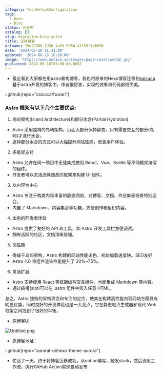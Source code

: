 ```yaml
---
category: TechSetup&Configuration
tags:
  - Hexo
  - Blog
status: 已发布
catalog: []
slug: migration-blog-astro
title: 迁移博客
urlname: 15d27368-7d56-4a55-998d-41f55f1d0998
date: '2024-05-10 11:41:00'
updated: '2024-06-26 18:26:00'
image: 'https://www.notion.so/images/page-cover/webb2.jpg'
published: 2024-05-10T08:00:00.000Z
---
```

- 最近看到大家都在用astro重构博客，我也将原来的Hexo博客迁移到[saicaca](https://github.com/saicaca/fuwari)基于astro开发的博客中，作者很厉害，实现的效果和代码都很优美。

::github{repo="saicaca/fuwari"}


### Astro 框架有以下几个主要优点:



1. 岛屿架构(Island Architecture)和部分水合(Partial Hydration)
- Astro 采用独特的岛屿架构，页面大部分保持静态，只有需要交互的部分(岛屿)才进行水合。
- 这种部分水合的方式可以大幅提升网站性能，改善用户体验。

2. 多框架支持
- Astro 允许在同一项目中无缝集成使用 React、Vue、Svelte 等不同框架编写的组件。
- 开发者可以灵活选择熟悉的框架来构建 UI 组件。

3. 以内容为中心
- Astro 专注于构建内容丰富的静态网站，对博客、文档、作品集等场景特别适合。
- 内置了 Markdown、内容集合等功能，方便创作和组织内容。

4. 出色的开发者体验
- Astro 提供了友好的 API 和工具，如 Astro 开发工具栏方便调试。
- 拥有活跃的社区，文档清晰易懂。

5. 高性能
- 得益于岛屿架构，Astro 构建的网站性能出色，初始加载速度快。SEO友好
- Astro 4.0 将组件渲染性能提升了 30%~75%。

6. 灵活扩展
- Astro 支持使用 React 等框架编写交互组件，也能集成 Markdown 等内容。
- 通过插槽(slot)可以在 .astro 组件中嵌入任意 HTML。

总之，Astro 独特的架构理念和专注的定位，使其在构建高性能内容网站方面具有明显优势，同时良好的开发体验也是一大亮点。它在静态站点生成器和现代 Web 框架之间找到了很好的平衡。

- 原博客UI

![Untitled.png](https://prod-files-secure.s3.us-west-2.amazonaws.com/5d24fe63-e567-4804-86f9-9fdc62e13082/3d59c350-432a-4fb6-a08f-0638fef2026e/Untitled.png?X-Amz-Algorithm=AWS4-HMAC-SHA256&X-Amz-Content-Sha256=UNSIGNED-PAYLOAD&X-Amz-Credential=ASIAZI2LB466YJRSXS5S%2F20250130%2Fus-west-2%2Fs3%2Faws4_request&X-Amz-Date=20250130T213230Z&X-Amz-Expires=3600&X-Amz-Security-Token=IQoJb3JpZ2luX2VjEKX%2F%2F%2F%2F%2F%2F%2F%2F%2F%2FwEaCXVzLXdlc3QtMiJGMEQCICTK0Zhsk6e9hw5X8mZElXL4Xza1l%2FR%2FPTW7Qfy3cwI2AiBFROx2XMTYf6KWR8nbfdZ4i4%2BB8TwgFxSywgSFBh9B0iqIBAiu%2F%2F%2F%2F%2F%2F%2F%2F%2F%2F8BEAAaDDYzNzQyMzE4MzgwNSIMMAmAe7dFu7NTrGLhKtwDHwawZPo0jk9zH5nIXeZB8yDDLoDzdI4aK%2BuvqbmWkrAgFWAIh0E4WY9kW0wLQcclZt8JQMcdh%2FgRFc5s0rRy3fKvETAVppgj9nNV3B07CVuqG0Sg%2BHm1WlGsYwotd2ZCCrYq4BV0%2FVWYTk8pnNfDX1jz865xXa6w6jYLYAjSlKOAzypnjrfMEIOk%2BrBDHYqssU57ouXcs%2Ft3LPSnjgecdYUw9BitrFbMH9frpFv0xH8VBN7Inv9YWyUZZxRfSnOKUDfyGiUHuWSNuZQZgDN8Hx7jTU6%2B7kKFw%2B2wL6tCNLFYx7wt8njBh0wFQsF8BYLFhrqN%2FbYytK6cvz9PysCAxXdq%2BC9d6xS8vdoy1W%2F719%2BjfQJIxZW1dnE45TsgKWgQUawlk8ZcskiA5O9152DNSvsD%2FuyKNrY5mBrEMtdp6S83%2FBxl5napF02OOR8sf6ltRKWVtHi%2BdCQdN6OblrSN9HVwHUoTeJp0yjJa4xooUM%2F1a1F9GVKMOAOZZfcqg7yf8r6COIR8kPVVgVc%2BO01FMaZt6XA5Kn1FcpSSuo8bJJVwWLCDGhQS2KBv7irr8VLl602pqztiZTT0%2Bm3dJULBb%2Ftxa6aiHg67fC2iRcHjKxPeNiIFPazCb7roBqYwx8XvvAY6pgHybtRUzjbPUGxmZXtovYc4eTzcqp5WP%2Bm9CR%2BDTzLUbRiF%2FmzQ0Bs5KYj%2BXB%2F7BHqwFmHLmTiEtjv1RVU4grjNAP6j%2Bvqqg3EbFdUihY1zWhb6NibmW1DS3wbV%2BZXzdh5JqQuTb6WC3JPVN%2FW5bmTyijeHWb8t71lnuNkzlcreTXNL%2BCVR%2FzMM12MgS0hNDYIxUxBoNa985ZxdOAblWxUMCSJ2J%2FRa&X-Amz-Signature=8de62bc849d1d88ab69d557825a1deeb0ca61f05b4e1ef682257eb6a73a835e6&X-Amz-SignedHeaders=host&x-id=GetObject)

- 原博客地址：

::github{repo="auroral-ui/hexo-theme-aurora"}

- 忙活了一天，终于将博客迁移成功，从notion编写，触发slack，然后调用工作流，执行GitHub Action实现自动发布
